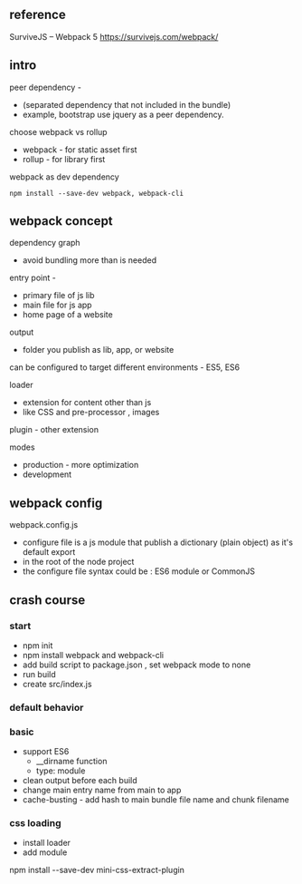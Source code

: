 ## reference

SurviveJS – Webpack 5
https://survivejs.com/webpack/

## intro

peer dependency -

- (separated dependency that not included in the bundle)
- example, bootstrap use jquery as a peer dependency.

choose webpack vs rollup

- webpack - for static asset first
- rollup - for library first

webpack as dev dependency

```shell
npm install --save-dev webpack, webpack-cli
```

## webpack concept

dependency graph

- avoid bundling more than is needed

entry point -

- primary file of js lib
- main file for js app
- home page of a website

output

- folder you publish as lib, app, or website

can be configured to target different environments - ES5, ES6

loader

- extension for content other than js
- like CSS and pre-processor , images

plugin - other extension

modes

- production - more optimization
- development

## webpack config

webpack.config.js

- configure file is a js module that publish a dictionary (plain object) as it's default export
- in the root of the node project
- the configure file syntax could be : ES6 module or CommonJS

## crash course

### start

- npm init
- npm install webpack and webpack-cli
- add build script to package.json , set webpack mode to none
- run build
- create src/index.js

### default behavior

### basic

- support ES6
  - \_\_dirname function
  - type: module
- clean output before each build
- change main entry name from main to app
- cache-busting - add hash to main bundle file name and chunk filename

### css loading

- install loader
- add module

npm install --save-dev mini-css-extract-plugin
